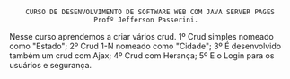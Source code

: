         CURSO DE DESENVOLVIMENTO DE SOFTWARE WEB COM JAVA SERVER PAGES
                         Profº Jefferson Passerini.

Nesse curso aprendemos a criar vários crud.
1º Crud simples nomeado como "Estado";
2º Crud 1-N nomeado como "Cidade";
3º É desenvolvido também um crud com Ajax;
4º Crud com Herança;
5º E o Login para os usuários e segurança.



